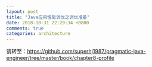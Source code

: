 ```yaml
---
layout: post
title: "Java应用性能调优之调优准备"
date: 2018-10-31 22:29:34 +0800
comments: true
categories: architecture
---
```



请转至：<https://github.com/superhj1987/pragmatic-java-engineer/tree/master/book/chapter8-profile>